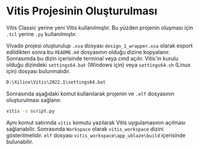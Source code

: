 # Vitis Projesinin Oluşturulması

Vitis Classic yerine yeni Vitis kullanılmıştır. Bu yüzden projenin oluşması için `.tcl` yerine `.py` kullanılmıştır.

Vivado projesi oluşturulup `.xsa` dosyası `design_1_wrapper.xsa` olarak export edildikten sonra bu `README.md` dosyasının olduğu dizine kopyalanır. Sonrasımda bu dizin içerisinde terminal veya cmd açılır. Vitis'in kurulu olduğu dizindeki `settings64.bat` (Windows için) veya `settings64.sh` (Linux için) dosyası bulunmalıdır.

```bash
D:\Xilinx\Vitis\2022.1\settings64.bat
```

Sonrasında aşağıdaki komut kullanılarak projenin ve `.elf` dosyasının oluşturulması sağlanır.

```bash
vitis -s script.py
```

Aynı komut satırında `vitis` komutu yazılarak Vitis uygulamasının açılması sağlanabilir. Sonrasında `Workspace` olarak `vitis_workspace` dizini gösterilmelidir. `elf` dosyası `vitis_workspace\app_ublaze\build` içerisinde bulunabilir.
